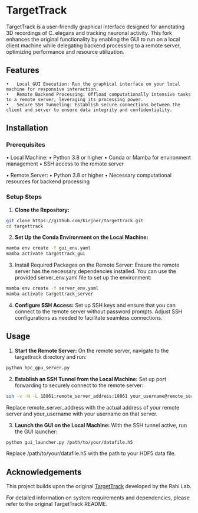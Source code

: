 # TargetTrack

TargetTrack is a user-friendly graphical interface designed for annotating 3D recordings of C. elegans and tracking neuronal activity. This fork enhances the original functionality by enabling the GUI to run on a local client machine while delegating backend processing to a remote server, optimizing performance and resource utilization.

## Features
	•	Local GUI Execution: Run the graphical interface on your local machine for responsive interaction.
	•	Remote Backend Processing: Offload computationally intensive tasks to a remote server, leveraging its processing power.
	•	Secure SSH Tunneling: Establish secure connections between the client and server to ensure data integrity and confidentiality.

## Installation

### Prerequisites
•	Local Machine:
	•	Python 3.8 or higher
	•	Conda or Mamba for environment management
	•	SSH access to the remote server

•	Remote Server:
	•	Python 3.8 or higher
	•	Necessary computational resources for backend processing

### Setup Steps
1.	**Clone the Repository:**
```bash
git clone https://github.com/kirjner/targettrack.git
cd targettrack
```

2.	**Set Up the Conda Environment on the Local Machine:**
```bash
mamba env create -f gui_env.yaml
mamba activate targettrack_gui
```

3.	Install Required Packages on the Remote Server:
Ensure the remote server has the necessary dependencies installed. You can use the provided server_env.yaml file to set up the environment:
```bash
mamba env create -f server_env.yaml
mamba activate targettrack_server
```

4.	**Configure SSH Access:**
Set up SSH keys and ensure that you can connect to the remote server without password prompts. Adjust SSH configurations as needed to facilitate seamless connections.

## Usage
1.	**Start the Remote Server:**
On the remote server, navigate to the targettrack directory and run:
```bash
python hpc_gpu_server.py
```

2.	**Establish an SSH Tunnel from the Local Machine:**
Set up port forwarding to securely connect to the remote server:
```bash
ssh -v -N -L 18861:remote_server_address:18861 your_username@remote_server_address
```

Replace remote_server_address with the actual address of your remote server and your_username with your username on that server.

3.	**Launch the GUI on the Local Machine:**
With the SSH tunnel active, run the GUI launcher:
```bash
python gui_launcher.py /path/to/your/datafile.h5
```

Replace /path/to/your/datafile.h5 with the path to your HDF5 data file.


## Acknowledgements

This project builds upon the original [TargetTrack](https://github.com/rahi-lab/targettrack) developed by the Rahi Lab.

For detailed information on system requirements and dependencies, please refer to the original TargetTrack README.
